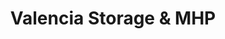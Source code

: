 ---
title: "Valencia Storage & MHP"
url: /los-lunas/valencia-storage-and-mhp/
shop: storage rental
---